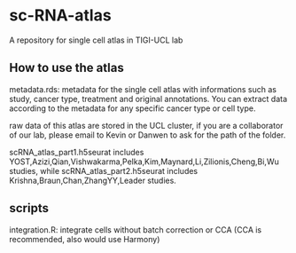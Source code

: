 # sc-RNA-atlas
A repository for single cell atlas in TIGI-UCL lab

## How to use the atlas
metadata.rds: metadata for the single cell atlas with informations such as study, cancer type, treatment and original annotations. You can extract data according to the metadata for any specific cancer type or cell type.

raw data of this atlas are stored in the UCL cluster, if you are a collaborator of our lab, please email to Kevin or Danwen to ask for the path of the folder.

scRNA_atlas_part1.h5seurat includes YOST,Azizi,Qian,Vishwakarma,Pelka,Kim,Maynard,Li,Zilionis,Cheng,Bi,Wu studies, while scRNA_atlas_part2.h5seurat includes Krishna,Braun,Chan,ZhangYY,Leader studies.

## scripts
integration.R: integrate cells without batch correction or CCA (CCA is recommended, also would use Harmony)


